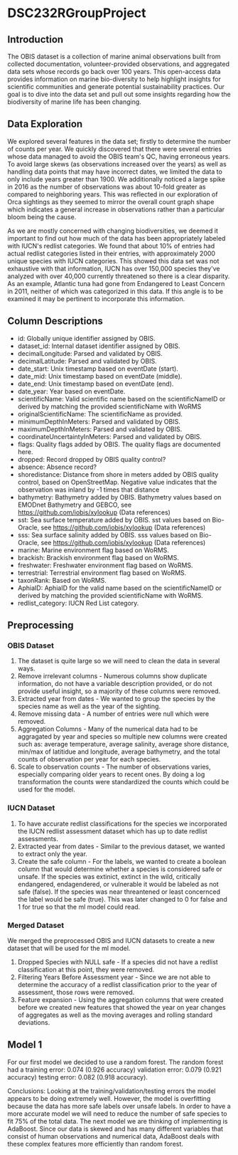 # DSC232RGroupProject

## Introduction
The OBIS dataset is a collection of marine animal observations built from collected documentation, volunteer-provided observations, and aggregated data sets whose records go back over 100 years.
This open-access data provides information on marine bio-diversity to help highlight insights for scientific communities and generate potential sustainability practices.
Our goal is to dive into the data set and pull out some insights regarding how the biodiversity of marine life has been changing.

## Data Exploration
We explored several features in the data set; firstly to determine the number of counts per year. We quickly discovered that there were several entries whose data managed to avoid the OBIS team's QC, having erroneous years.
To avoid large skews (as observations increased over the years) as well as handling data points that may have incorrect dates, we limited the data to only include years greater than 1900.
We additionally noticed a large spike in 2016 as the number of observations was about 10-fold greater as compared to neighboring years.
This was reflected in our exploration of Orca sightings as they seemed to mirror the overall count graph shape which indicates a general increase in observations rather than a particular bloom being the cause.

As we are mostly concerned with changing biodiversities, we deemed it important to find out how much of the data has been appropriately labeled with IUCN's redlist categories.
We found that about 10% of entries had actual redlist categories listed in their entries, with approximately 2000 unique species with IUCN categories.
This showed this data set was not exhaustive with that information, IUCN has over 150,000 species they've analyzed with over 40,000 currently threatened so there is a clear disparity.
As an example, Atlantic tuna had gone from Endangered to Least Concern in 2011, neither of which was categorized in this data. If this angle is to be examined it may be pertinent to incorporate this information.

## Column Descriptions
- id:	Globally unique identifier assigned by OBIS.
- dataset_id:	Internal dataset identifier assigned by OBIS.
- decimalLongitude:	Parsed and validated by OBIS.
- decimalLatitude:	Parsed and validated by OBIS.
- date_start:	Unix timestamp based on eventDate (start).
- date_mid:	Unix timestamp based on eventDate (middle).
- date_end:	Unix timestamp based on eventDate (end).
- date_year:	Year based on eventDate.
- scientificName:	Valid scientific name based on the scientificNameID or derived by matching the provided scientificName with WoRMS
- originalScientificName:	The scientificName as provided.
- minimumDepthInMeters:	Parsed and validated by OBIS.
- maximumDepthInMeters:	Parsed and validated by OBIS.
- coordinateUncertaintyInMeters:	Parsed and validated by OBIS.
- flags:	Quality flags added by OBIS. The quality flags are documented here.
- dropped:	Record dropped by OBIS quality control?
- absence:	Absence record?
- shoredistance:	Distance from shore in meters added by OBIS quality control, based on OpenStreetMap. Negative value indicates that the observation was inland by -1 times that distance
- bathymetry:	Bathymetry added by OBIS. Bathymetry values based on EMODnet Bathymetry and GEBCO, see https://github.com/iobis/xylookup (Data references)
- sst:	Sea surface temperature added by OBIS. sst values based on Bio-Oracle, see https://github.com/iobis/xylookup (Data references)
- sss:	Sea surface salinity added by OBIS. sss values based on Bio-Oracle, see https://github.com/iobis/xylookup (Data references)
- marine:	Marine environment flag based on WoRMS.
- brackish:	Brackish environment flag based on WoRMS.
- freshwater:	Freshwater environment flag based on WoRMS.
- terrestrial:	Terrestrial environment flag based on WoRMS.
- taxonRank:	Based on WoRMS.
- AphiaID:	AphiaID for the valid name based on the scientificNameID or derived by matching the provided scientificName with WoRMS.
- redlist_category:	IUCN Red List category.

## Preprocessing
### OBIS Dataset
1) The dataset is quite large so we will need to clean the data in several ways.
2) Remove irrelevant columns - Numerous columns show duplicate information, do not have a variable description provided, or do not provide useful insight, so a majority of these columns were removed.
3) Extracted year from dates - We wanted to group the species by the species name as well as the year of the sighting.
4) Remove missing data - A number of entries were null which were removed.
5) Aggregation Columns - Many of the numerical data had to be aggragated by year and species so multiple new columns were created such as: average temperature, average salinity, average shore distance, min/max of latitidue and longitude, average bathymetry, and the total counts of observation per year for each species.
6) Scale to observation counts - The number of observations varies, especially comparing older years to recent ones. By doing a log transformation the counts were standardized the counts which could be used for the model.
### IUCN Dataset
1) To have accurate redlist classifications for the species we incorporated the IUCN redlist assessment dataset which has up to date redlist assessments.
2) Extracted year from dates - Similar to the previous dataset, we wanted to extract only the year.
3) Create the safe column - For the labels, we wanted to create a boolean column that would determine whether a species is considered safe or unsafe. If the species was extinict, extinct in the wild, critically endangered, endagendered, or vulnerable it would be labeled as not safe (false). If the species was near threantened or least concernced the label would be safe (true). This was later changed to 0 for false and 1 for true so that the ml model could read.
### Merged Dataset
We merged the preprocessed OBIS and IUCN datasets to create a new dataset that will be used for the ml model.
1) Dropped Species with NULL safe - If a species did not have a redlist classification at this point, they were removed.
2) Filtering Years Before Assessment year - Since we are not able to determine the accuracy of a redlist classification prior to the year of assessment, those rows were removed.
3) Feature expansion - Using the aggregation columns that were created before we created new features that showed the year on year changes of aggregates as well as the moving averages and rolling standard deviations.

## Model 1
For our first model we decided to use a random forest. The random forest had a training error: 0.074 (0.926 accuracy) validation error: 0.079 (0.921 accuracy) testing error: 0.082 (0.918 accuracy).

Conclusions: Looking at the training/validation/testing errors the model appears to be doing extremely well. However, the model is overfitting because the data has more safe labels over unsafe labels. In order to have a more accurate model we will need to reduce the number of safe species to fit 75% of the total data. The next model we are thinking of implementing is AdaBoost. Since our data is skewed and has many different variables that consist of human observations and numerical data, AdaBoost deals with these complex features more efficiently than random forest.


